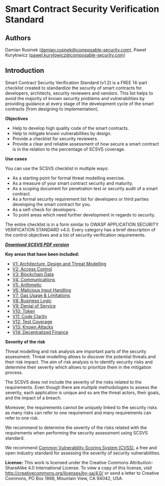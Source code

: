 # Smart Contract Security Verification Standard

## Authors

Damian Rusinek (damian.rusinek@composable-security.com), Paweł Kuryłowicz (pawel.kurylowicz@composable-security.com)

## Introduction

Smart Contract Security Verification Standard (v1.2) is a FREE 14-part checklist created to standardize the security of smart contracts for developers, architects, security reviewers and vendors. This list helps to avoid the majority of known security problems and vulnerabilities by providing guidance at every stage of the development cycle of the smart contracts (from designing to implementation).

**Objectives**
* Help to develop high quality code of the smart contracts.
* Help to mitigate known vulnerabilities by design.
* Provide a checklist for security reviewers.
* Provide a clear and reliable assessment of how secure a smart contract is in the relation to the percentage of SCSVS coverage.

**Use cases**

You can use the SCSVS checklist in multiple ways:
* As a starting point for formal threat modelling exercise.
* As a measure of your smart contract security and maturity.
* As a scoping document for penetration test or security audit of a smart contract.
* As a formal security requirement list for developers or third parties developing the smart contract for you. 
* As a self-check for developers.
* To point areas which need further development in regards to security.

The entire checklist is in a form similar to OWASP APPLICATION SECURITY VERIFICATION STANDARD v4.0.
Every category has a brief description of the control objectives and a list of security verification requirements.

[___Download SCSVS PDF version___](SCSVS_v1.1.pdf)

**Key areas that have been included:**
* [V1: Architecture, Design and Threat Modelling](./1.2/0x10-V1-Architecture-Design-Threat-modelling.md)
* [V2: Access Control](./1.2/0x11-V2-Access-Control.md)
* [V3: Blockchain Data](./1.2/0x12-V3-Blockchain-Data.md)
* [V4: Communications](./1.2/0x13-V4-Communications.md)
* [V5: Arithmetic](./1.2/0x14-V5-Arithmetic.md)
* [V6: Malicious Input Handling](./1.2/0x15-V6-Malicious-Input-Handling.md)
* [V7: Gas Usage & Limitations](./1.2/0x16-V7-Gas-Usage-And-Limitations.md)
* [V8: Business Logic](./1.2/0x17-V8-Business-Logic.md)
* [V9: Denial of Service](./1.2/0x18-V9-Denial-Of-Service.md)
* [V10: Token](./1.2/0x19-V10-Token.md)
* [V11: Code Clarity](./1.2/0x20-V11-Code-Clarity.md)
* [V12: Test Coverage](./1.2/0x21-V12-Test-Coverage.md)
* [V13: Known Attacks](./1.2/0x22-V13-Known-Attacks.md)
* [V14: Decentralized Finance](./1.2/0x23-V14-Decentralized-Finance.md)

**Severity of the risk**

Threat modelling and risk analysis are important parts of the security assessment. Threat modelling allows to discover the potential threats and their risk impact. The aim of risk analysis is to identify security risks and determine their severity which allows to prioritize them in the mitigation process.

The SCSVS does not include the severity of the risks related to the requirements. Even though there are multiple methodologies to assess the severity, each application is unique and so are the threat actors, their goals, and the impact of a breach. 

Moreover, the requirements cannot be uniquely linked to the security risks as many risks can refer to one requirement and many requirements can refer to one risk.

We recommend to determine the severity of the risks related with the requirements when performing the security assessment using SCSVS standard. 

We recommend [Common Vulnerability Scoring System (CVSS)](https://nvd.nist.gov/vuln-metrics/cvss/v3-calculator), a free and open industry standard for assessing the severity of security vulnerabilities.

**License:**
This work is licensed under the Creative Commons Attribution-ShareAlike 4.0 International License.  To view a copy of this license, visit http://creativecommons.org/licenses/by-sa/4.0/ or send a letter to Creative Commons, PO Box 1866, Mountain View, CA 94042, USA.
